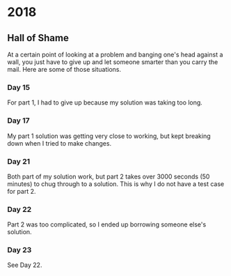 # 2018 
## Hall of Shame
At a certain point of looking at a problem and banging one's head against a wall, you just have to give up and let someone smarter than you carry the mail.
Here are some of those situations.
### Day 15
For part 1, I had to give up because my solution was taking too long.
### Day 17
My part 1 solution was getting very close to working, but kept breaking down when I tried to make changes.
### Day 21
Both part of my solution work, but part 2 takes over 3000 seconds (50 minutes) to chug through to a solution. 
This is why I do not have a test case for part 2.
### Day 22
Part 2 was too complicated, so I ended up borrowing someone else's solution.
### Day 23
See Day 22.
